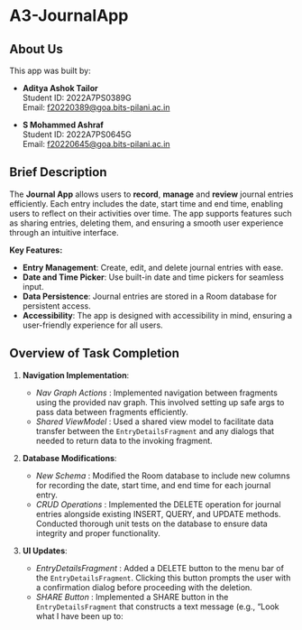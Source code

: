 # A3-JournalApp

## About Us

This app was built by:

- **Aditya Ashok Tailor**  
  Student ID: 2022A7PS0389G  
  Email: [f20220389@goa.bits-pilani.ac.in](mailto:f20220389@goa.bits-pilani.ac.in)

- **S Mohammed Ashraf**  
  Student ID: 2022A7PS0645G  
  Email: [f20220645@goa.bits-pilani.ac.in](mailto:f20220645@goa.bits-pilani.ac.in)



## Brief Description

The **Journal App** allows users to **record**, **manage** and **review** journal entries efficiently. Each entry includes the date, start time and end time, enabling users to reflect on their activities over time. The app supports features such as sharing entries, deleting them, and ensuring a smooth user experience through an intuitive interface.  

**Key Features:**

- **Entry Management**: Create, edit, and delete journal entries with ease.
- **Date and Time Picker**: Use built-in date and time pickers for seamless input.
- **Data Persistence**: Journal entries are stored in a Room database for persistent access.
- **Accessibility**: The app is designed with accessibility in mind, ensuring a user-friendly experience for all users.

  
## Overview of Task Completion

1. **Navigation Implementation**:
    - *Nav Graph Actions* : Implemented navigation between fragments using the provided nav graph. This involved setting up safe args to pass data between fragments efficiently.
    - *Shared ViewModel* : Used a shared view model to facilitate data transfer between the `EntryDetailsFragment` and any dialogs that needed to return data to the invoking fragment.

2. **Database Modifications**:
    - *New Schema* : Modified the Room database to include new columns for recording the date, start time, and end time for each journal entry.
    - *CRUD Operations* : Implemented the DELETE operation for journal entries alongside existing INSERT, QUERY, and UPDATE methods. Conducted thorough unit tests on the database to ensure data integrity and proper functionality.
    
3. **UI Updates**:
    - *EntryDetailsFragment* : Added a DELETE button to the menu bar of the `EntryDetailsFragment`. Clicking this button prompts the user with a confirmation dialog before proceeding with the deletion.
    - *SHARE Button* : Implemented a SHARE button in the `EntryDetailsFragment` that constructs a text message (e.g., “Look what I have been up to: <title> on <date>, <start-time> to <end-time>”) and allows users to share it through various apps available on their device.
    - *INFO Button* : Added an INFO button in the `EntryListFragment` that directs users to the webpage of the author of [The Atomic Habits](https://jamesclear.com/atomic-habits) using an Intent to launch the default browser or a web view within the app.

4. **Accessibility Features**:
    - *Talk Back Experience* : Ran the app using Talk Back to evaluate the accessibility of the UI. The experience was positive, as all interactive elements were properly labeled, making navigation intuitive for visually impaired users.
    - *Accessibility Scanner Report* : Conducted a report using the Accessibility Scanner, identifying potential accessibility issues, which were addressed to improve user experience.
    - *Espresso Tests* : Developed Espresso test cases that not only verify the functionality of UI components but also ensure accessibility compliance, such as checking text visibility and navigation.
  
5. **UI Tests for Navigation**:
    - Created comprehensive UI tests to ensure proper navigation flows between fragments, confirming that all transitions operate smoothly and the user experience remains intact.
    
---

## Testing

Once the logic for the app was built and the `EntryDetailsFragment` and `EntryListFragment` were implemented, we wrote various testcases in order to test the bussiness logic of the app and make sure that we had dealt with all the potential bugs.

### Key Testing Highlights:

1. **JUnit Tests**:
    - Added comprehensive **JUnit tests** for testing the logic of the `EntryDetailsFragment`.
    - The tests focused on verifying the Journal Entries, particularly checking whether all the fields were filled and if valid titles and dates were assigned.

2. **Instrumented Tests**:


3. **Bug Fixes and Verification**:
   - After implementing new functionality, we rigorously tested for potential bugs, ensuring that everything from UI state persistence to UI updates worked as intended.


## Accessibility Enhancement  
- **Accessibility Scanner Report:** 

## Time Taken

The project took approximately **16** hours to code, test, and refine.

## Pair Programming

We engaged in pair programming throughout the project, allowing us to collaboratively tackle challenges, review code, and ensure thorough documentation.

## Difficulty Level

We would rate the difficulty of this assignment as **7.5** out of 10. Some of the challenges faced included writing the Instrumented Testcases, integrating the various Java class files, making use of LiveData, updating the database and making sure that UI had a good accessibility score.

## Bibliography

1. **ChatGPT and Claude:**  
   Used ChatGPT for understanding how to integrate the various libraries and familiarize ourselves with their syntax.
   
2. **Android Documentation:**  
   Referred to [Android Documentation](https://developer.android.com/docs) for implementing SharedPreferences and Fragments.
   
3. **Swaroop Sir's course site:**
   We referred to [Swaroop Sir's website](https://swaroopjoshi.in/courses/mobile-app-dev/09-persistent-data/) in order to understand how Room Databases and Room Libraries work.
